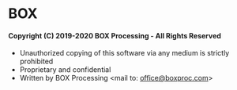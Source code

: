 # BOX
#### Copyright (C) 2019-2020 BOX Processing - All Rights Reserved 
 - Unauthorized copying of this software via any medium is strictly prohibited 
 - Proprietary and confidential 
 - Written by BOX Processing <mail to: office@boxproc.com>
